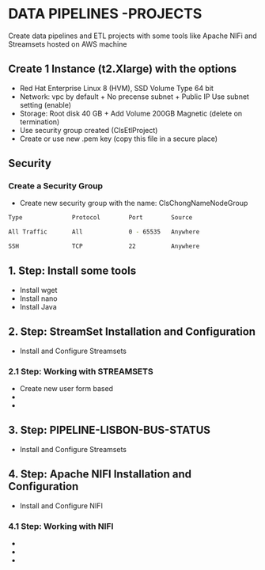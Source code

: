 # DATA PIPELINES -PROJECTS
Create data pipelines and ETL projects with some tools like Apache NIFi and Streamsets hosted on AWS machine


## Create 1 Instance (t2.Xlarge) with the options
* Red Hat Enterprise Linux 8 (HVM), SSD Volume Type 64 bit
* Network: vpc by default + No precense subnet + Public IP Use subnet  setting (enable)
* Storage: Root disk 40 GB + Add Volume 200GB Magnetic (delete on termination)
* Use security group created (ClsEtlProject)
* Create or use new .pem key (copy this file in a secure place)

## Security

### Create a Security Group

* Create new security group with the name: ClsChongNameNodeGroup
```bash
Type              Protocol        Port        Source

All Traffic       All             0 - 65535   Anywhere   

SSH               TCP             22          Anywhere
```

## 1. Step: Install some tools
  * Install wget
  * Install nano
  * Install Java

## 2. Step: StreamSet Installation and Configuration
  * Install and Configure Streamsets 
  
### 2.1 Step: Working with STREAMSETS
  * Create new user form based 
  * 
  *  
  
## 3. Step: PIPELINE-LISBON-BUS-STATUS
  * Install and Configure Streamsets 
  
## 4. Step: Apache NIFI Installation and Configuration
  * Install and Configure NIFI 
  
### 4.1 Step: Working with NIFI
  *  
  * 
  *
  


